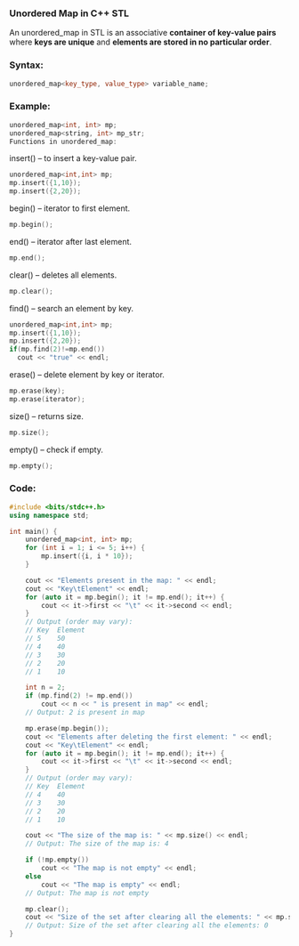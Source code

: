 ### Unordered Map in C++ STL
An unordered_map in STL is an associative **container of key-value pairs** where **keys are unique** and **elements are stored in no particular order**.

### Syntax:
```cpp
unordered_map<key_type, value_type> variable_name;
```
### Example:
```cpp
unordered_map<int, int> mp;
unordered_map<string, int> mp_str;
Functions in unordered_map:
```
insert() – to insert a key-value pair.

```cpp
unordered_map<int,int> mp;
mp.insert({1,10});
mp.insert({2,20});
```
begin() – iterator to first element.

```cpp
mp.begin();
```
end() – iterator after last element.

```cpp
mp.end();
```
clear() – deletes all elements.

```cpp
mp.clear();
```
find() – search an element by key.

```cpp
unordered_map<int,int> mp;
mp.insert({1,10});
mp.insert({2,20});
if(mp.find(2)!=mp.end())
  cout << "true" << endl;
```
erase() – delete element by key or iterator.

```cpp
mp.erase(key);
mp.erase(iterator);
```
size() – returns size.

```cpp
mp.size();
```
empty() – check if empty.

```cpp
mp.empty();
```
### Code:
```cpp
#include <bits/stdc++.h>
using namespace std;

int main() {
    unordered_map<int, int> mp;
    for (int i = 1; i <= 5; i++) {
        mp.insert({i, i * 10});
    }

    cout << "Elements present in the map: " << endl;
    cout << "Key\tElement" << endl;
    for (auto it = mp.begin(); it != mp.end(); it++) {
        cout << it->first << "\t" << it->second << endl;
    }
    // Output (order may vary):
    // Key  Element
    // 5    50
    // 4    40
    // 3    30
    // 2    20
    // 1    10

    int n = 2;
    if (mp.find(2) != mp.end())
        cout << n << " is present in map" << endl;
    // Output: 2 is present in map

    mp.erase(mp.begin());
    cout << "Elements after deleting the first element: " << endl;
    cout << "Key\tElement" << endl;
    for (auto it = mp.begin(); it != mp.end(); it++) {
        cout << it->first << "\t" << it->second << endl;
    }
    // Output (order may vary):
    // Key  Element
    // 4    40
    // 3    30
    // 2    20
    // 1    10

    cout << "The size of the map is: " << mp.size() << endl;
    // Output: The size of the map is: 4

    if (!mp.empty())
        cout << "The map is not empty" << endl;
    else
        cout << "The map is empty" << endl;
    // Output: The map is not empty

    mp.clear();
    cout << "Size of the set after clearing all the elements: " << mp.size();
    // Output: Size of the set after clearing all the elements: 0
}
```